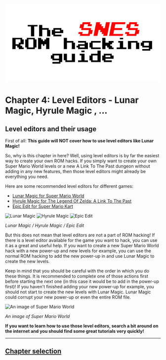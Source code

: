 ![The SNES ROM hacking guide](https://raw.githubusercontent.com/Techcrafter/SNES-ROM-Hacking/main/docs/images/banner.png)

# Chapter 4: Level Editors - Lunar Magic, Hyrule Magic , ...

## Level editors and their usage

First of all: **This guide will NOT cover how to use level editors like Lunar Magic!**

So, why is this chapter in here? Well, using level editors is by far the easiest way to create your own ROM hacks. If you simply want to create your own Super Mario World levels or a new A Link To The Past dungeon without adding in any new features, then those level editors might already be everything you need.

Here are some recommended level editors for different games:

  * [Lunar Magic for Super Mario World](https://fusoya.eludevisibility.org/lm/)
  * [Hyrule Magic for The Legend Of Zelda: A Link To The Past](https://www.romhacking.net/utilities/200/)
  * [Epic Edit for Super Mario Kart](https://epicedit.stifu.fr/)

![Lunar Magic](https://4.bp.blogspot.com/_nId6PpvdCiw/TO3uO4SvCvI/AAAAAAAAAFY/QtP4wbLBw2g/s1600/Lunar_magic.gif) ![Hyrule Magic](https://www.romhacking.net/utilities/screenshots/200screenshot1.jpg) ![Epic Edit](https://epicedit.stifu.fr/images/screenshot4.png)

*Lunar Magic / Hyrule Magic / Epic Edit*

But this does not mean that level editors are not a part of ROM hacking! If there is a level editor available for the game you want to hack, you can use it as a great and useful help. If you want to create a new Super Mario World hack with a new power-up and new levels for example, you can use the normal ROM hacking to add the new power-up in and use Lunar Magic to create the new levels.

Keep in mind that you should be careful with the order in which you do these things. It is recommended to complete one of those actions first before starting the next one (in this case it would be to add in the power-up first)! If you haven't finished adding your new power-up for example, you should not start to create the new levels with Lunar Magic. Lunar Magic could corrupt your new power-up or even the entire ROM file.

![An image of Super Mario World](https://c4.wallpaperflare.com/wallpaper/691/717/157/mario-16-bit-nintendo-snes-hd-wallpaper-thumb.jpg)

*An image of Super Mario World*

**If you want to learn how to use those level editors, search a bit around on the internet and you should find some great tutorials very quickly!**

___

## [Chapter selection](https://github.com/Techcrafter/SNES-ROM-Hacking/blob/main/README.md)